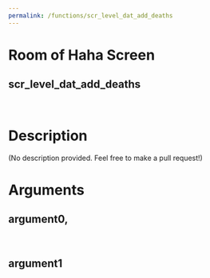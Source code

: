 ```yaml
---
permalink: /functions/scr_level_dat_add_deaths
---
```

# Room of Haha Screen  
## scr_level_dat_add_deaths  
&nbsp;  
# Description  
(No description provided. Feel free to make a pull request!) 
&nbsp;  
# Arguments
## argument0, 

&nbsp;  
## argument1

&nbsp;  


